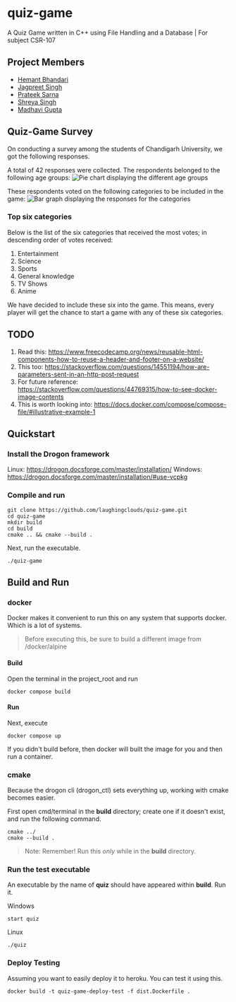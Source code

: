 # quiz-game

A Quiz Game written in C++ using File Handling and a Database | For subject CSR-107

## Project Members

- [Hemant Bhandari](https://github.com/laughingclouds)
- [Jagpreet Singh](https://github.com/JaGPR)
- [Prateek Sarna](https://github.com/PrateekSarna-24)
- [Shreya Singh](https://github.com/Shreya220)
- [Madhavi Gupta](https://github.com/MadhaviGupta18)

## Quiz-Game Survey

On conducting a survey among the students of Chandigarh University, we got the following responses.

A total of 42 responses were collected. The respondents belonged to the following age groups:
![Pie chart displaying the different age groups](https://user-images.githubusercontent.com/57110219/163675852-86f3ed99-fb20-4964-b6d5-e5d63f1e9fea.png)

These respondents voted on the following categories to be included in the game:
![Bar graph displaying the responses for the categories](https://user-images.githubusercontent.com/57110219/163675753-f00c19c1-8e5f-4022-b14f-299414d14d51.png)

### Top six categories

Below is the list of the six categories that received the most votes; in descending order of votes received:

1. Entertainment
2. Science
3. Sports
4. General knowledge
5. TV Shows
6. Anime

We have decided to include these six into the game. This means, every player will get the chance to start a game with any of these six categories.

## TODO

1. Read this: <https://www.freecodecamp.org/news/reusable-html-components-how-to-reuse-a-header-and-footer-on-a-website/>
2. This too: <https://stackoverflow.com/questions/14551194/how-are-parameters-sent-in-an-http-post-request>
3. For future reference: <https://stackoverflow.com/questions/44769315/how-to-see-docker-image-contents>
4. This is worth looking into: <https://docs.docker.com/compose/compose-file/#illustrative-example-1>

## Quickstart

### Install the Drogon framework

Linux: <https://drogon.docsforge.com/master/installation/>
Windows: <https://drogon.docsforge.com/master/installation/#use-vcpkg>

### Compile and run

```shell
git clone https://github.com/laughingclouds/quiz-game.git
cd quiz-game
mkdir build
cd build
cmake .. && cmake --build .
```

Next, run the executable.

```shell
./quiz-game
```

## Build and Run

### docker

Docker makes it convenient to run this on any system that supports docker. Which is a lot of systems.

> Before executing this, be sure to build a different image from /docker/alpine

#### Build

Open the terminal in the project_root and run

```shell
docker compose build
```

#### Run

Next, execute

```shell
docker compose up
```

If you didn't build before, then docker will built the image for you and then run a container.

### cmake

Because the drogon cli (drogon_ctl) sets everything up, working
with cmake becomes easier.

First open cmd/terminal in the **build** directory; create one if it doesn't exist, and run the following command.

```shell
cmake ../
cmake --build .
```

> Note: Remember! Run this *only* while in the **build** directory.

### Run the test executable

An executable by the name of **quiz** should have appeared within **build**.
Run it.

Windows

```shell
start quiz
```

Linux

```shell
./quiz
```

### Deploy Testing

Assuming you want to easily deploy it to heroku.
You can test it using this.

```shell
docker build -t quiz-game-deploy-test -f dist.Dockerfile .
```
